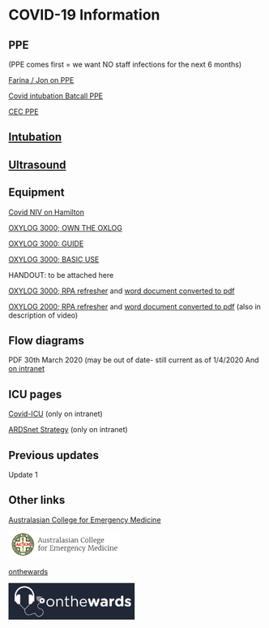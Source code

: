 # COVID-19 Information

## PPE

(PPE comes first = we want NO staff infections for the next 6 months)

[Farina / Jon on PPE](https://youtu.be/pXlwkuETwwc)

[Covid intubation Batcall PPE](https://youtu.be/c5D7ySI-HTM)

[CEC PPE](http://cec.health.nsw.gov.au/keep-patients-safe/Coronavirus-COVID-19/standard-and-transmission-based-precautions-including-ppe)

## [Intubation](https://youtu.be/ELdEJ4ZutB8)

## [Ultrasound](https://www.criticalcare-sonography.com/2020/03/18/features-of-lung-ultrasound-of-covid-19/)

## Equipment

[Covid NIV on Hamilton](https://youtu.be/-M0KCggp1Lw)

[OXYLOG 3000; OWN THE OXLOG](https://youtu.be/7kRf2VGG3Fo)

[OXYLOG 3000: GUIDE](https://drive.google.com/file/d/1NnhnEtRAUYxfzYT8kxqnGfNbzGd54o3J/view?usp=sharing)

[OXYLOG 3000; BASIC USE](https://youtu.be/AVev0DYYWQ4)

HANDOUT: to be attached here

[OXYLOG 3000; RPA refresher](https://youtu.be/JZ4vUvxuQvQ)
and [word document converted to pdf](https://drive.google.com/open?id=13nbh2IgHZCTD3GOoij2BmAAAbuwsHbPt)

[OXYLOG 2000; RPA refresher](https://youtu.be/pSSZ5xUP-R0)
and [word document converted to pdf](https://drive.google.com/file/d/1rYq6sNUzpQOkymMuwkb5ntMJ85JJetGg/view?usp=sharing)
(also in description of video)

## Flow diagrams

PDF 30th March 2020 (may be out of date- still current as of 1/4/2020
And [on intranet](http://slhd-intranet.sswahs.nsw.gov.au/RPA/ICS/covid_triage.html)

## ICU pages 

[Covid-ICU](http://slhd-intranet.sswahs.nsw.gov.au/RPA/ICS/covid.html)
(only on intranet)

[ARDSnet Strategy](http://slhd-intranet.sswahs.nsw.gov.au/RPA/ICS/protocols_tool_ventilationARDSnet.html)
(only on intranet)

## Previous updates

Update 1

## Other links


[Australasian College for Emergency Medicine](https://acem.org.au/COVID-19)

![Australasian College for Emergency Medicine](images/acem.png)

[onthewards](https://onthewards.org/onthepods/)

![onthewards](images/onthewards.png)

